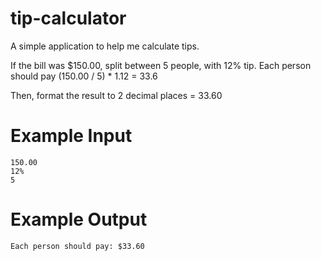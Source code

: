 # tip-calculator
A simple application to help me calculate tips.

If the bill was $150.00, split between 5 people, with 12% tip. Each person should pay (150.00 / 5) * 1.12 = 33.6 

Then, format the result to 2 decimal places = 33.60

# Example Input

```
150.00
12%
5
```

# Example Output

```
Each person should pay: $33.60 
```
